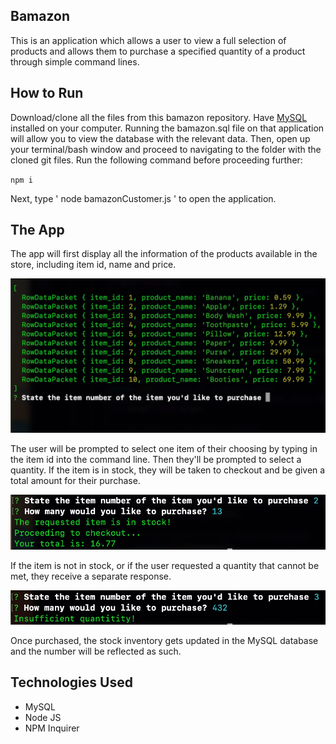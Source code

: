 ## Bamazon

This is an application which allows a user to view a full selection of products and allows them to purchase a specified quantity of a product through simple command lines.


## How to Run
Download/clone all the files from this bamazon repository. Have [MySQL](https://dev.mysql.com/downloads/workbench/) installed on your computer. Running the bamazon.sql file on that application will allow you to view the database with the relevant data. Then, open up your terminal/bash window and proceed to navigating to the folder with the cloned git files. Run the following command before proceeding further:

`npm i`

Next, type ' node bamazonCustomer.js ' to open the application. 


## The App
The app will first display all the information of the products available in the store, including item id, name and price.

![All Products](/screenshots/products.png)

The user will be prompted to select one item of their choosing by typing in the item id into the command line. Then they'll be prompted to select a quantity. If the item is in stock, they will be taken to checkout and be given a total amount for their purchase. 

![In Stock](/screenshots/instock.png)

If the item is not in stock, or if the user requested a quantity that cannot be met, they receive a separate response.

![Insufficient Quantity](/screenshots/insuf.png)

Once purchased, the stock inventory gets updated in the MySQL database and the number will be reflected as such. 


## Technologies Used
- MySQL
- Node JS
- NPM Inquirer









